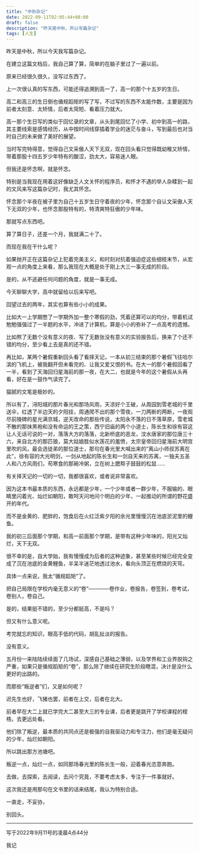 ```yaml
---
title: "中秋杂记"
date: 2022-09-11T02:05:44+08:00
draft: false
description: "昨天是中秋，所以写篇杂记"
tags: [人生]
---
```


昨天是中秋，所以今天我写篇杂记。

在建立这篇文档后，我自己算了算，简单的在脑子里过了一遍以前。

原来已经很久很久，没写过东西了。

上一次很认真的写东西，可能还得追溯到高一了，高一的那个十五岁的生日。

高二和高三的生日倒也循规蹈矩的写了写，不过写的东西不太能作数，主要是因为前者太刻意、太矫情，后者太简短、看着压力就大。

高一那个生日写的类似于回忆录的文章，从头到尾回忆了小学、初中到高一的路，其主要线索是感情经历，从中按时间线穿插着学业的迷茫与奋斗，写到最后也对当时自己的未来做了美好的展望。

当时写完特得意，觉得自己文采傲人天下无双，现在回头看只觉得既幼稚又矫情，带着那股十四五岁少年特有的酸涩，劲太大，容易迷人眼。

但我还是怀念啊，就是怀念。

特别是当我现在用着这好像缺乏人文关怀的程序员，和怀才不遇的举人杂糅到一起的文风来写这篇杂记时，我尤其怀念。

怀念那个半夜在被子里为自己十五岁生日守着夜的少年，怀念那个自认文采傲人天下无双的少年，也怀念那股特有的，特清爽特狂傲的少年味。

那就写点东西吧。

算了算日子，还差一个月，我就满二十了。

而现在我在干什么呢？

如果抛开正在这篇杂记上犯着完美主义，和时刻对抗着强迫症这些细枝末节，从宏观一点的角度上来看，那么我现在大概是处于刚上大三一事无成的阶段。

是的，从不逃避任何问题的角度，就是一事无成。

今天聊聊大学，高中就留给以后来写吧。

回望过去的两年，其实也算有些小小的成果。

比如大一上学期憋了一学期外加一整个寒假的劲，凭着还算可以的均分，带着机试勉勉强强过了一半题的水平，冲进了计算机，算是小小的弥补了一点高考的遗憾。

比如熬了无数个没有意义的夜、写了无数张没有意义的实验报告后，换来了个还不错的均分，至少看上去是真的还不错。

再比如，某两个暑假重新回头看了看择天记，一本从初三结束的那个暑假飞往哈尔滨的飞机上，被我翻开但未看完的、让我又爱又恨的书。在大一的那个暑假回看了一半，看到了天海回归星海前的那一夜，在大二，也就是今年的这个暑假从头再看，好在是一鼓作气读完了。

猫腻的文笔是极妙的。

所以有了，浔阳城的那片春光和那场风雨，天凉好个王破，从周园到雪老城的千里送伞，红透了半边天的夕阳挂，周通爬不出的那个雪夜，一刀两断的两断，一夜观尽前陵碑的星光满京城，逆天改命的那些传说，太阳永不落的日不落草原，雪老城不散的那抹黑袍和没有命运的王之策，西宁旧庙的两个小道士，陈长生和徐有容这让人无话可说的一对，落落大方的落落，北新桥底的恶龙，汶水唐家的那位唐三十六，来自北方的那匹狼，莫大姑娘胜似水莲花的羞愤，太宗皇帝回归星海前大明宫里吹的风，最会选徒弟的那位道士，那句在春光里大喊出来的“离山小师叔苏离在此”，徐有容的大光明剑，一剑从地起的陈长生和一剑自天来的苏离，一独夫五圣人和八方风雨们，苟寒食的那碗冷粥，立在树上腮帮子鼓鼓的松鼠......

有关择天记的一切的一切，我都很喜欢，或者说非常喜欢。

因为这本书最本质的东西，永远都是少年，一个少年或者一群少年，不服输的、眼睛里闪着光、灿烂如朝阳，敢呵天问地问个明白的少年，一起推动的所谓的野花盛开的年代。

而不是金黄的、肥胖的，饱食后在火红泛紫夕阳的余光里慢慢沉在池底淤泥里的鲤鱼。

我的初三后面那个学期，和高一前面那个学期，是带有这种少年味的，阳光又灿烂，天下无双。

很不幸的是，自大学始，我有慢慢成为后者的这种迹象，甚至某些时候已经完全变成了沉在池底的金黄鲤鱼，半呆半迷茫地透过池水，看向头顶正在燃烧的天穹。

具体一点来说，我太“循规蹈矩”了。

把自己局限在学校内毫无意义的“卷”————卷作业，卷报告，卷签到，卷考试，卷别人，卷自己。

是的，结果挺不错的，至少分都挺高，不是吗？

但又有什么意义呢。

考完就忘的知识，眼高手低的代码，胡乱扯淡的报告。

没有意义。

五月份一来陆陆续续面了几场试，深感自己基础之薄弱，以及学界和工业界脱钩之严重，如果只是循规蹈矩的“卷”，那么除了继续在研究生阶段瞎混，决计是没什么更好的出路的。

而那些“叛逆者”们，又是如何呢？

迟先生也好，飞猪也罢，前者在上交，后者在北大。

前者早在大二上就已学完大二甚至大三的专业课，后者更是跳开了学校课程的桎梏，去更远处看。

他们除了叛逆，最本质的共同点还是极强的自我驱动力和专注力，他们是毫无疑问的少年，灿烂如朝阳。

所以跳出那方池塘吧。

叛逆一点，灿烂一点，如同那场春光里的陈长生一般，迎着春光恣意奔跑。

去做，去探索，去阅读，去问个究竟，不要考虑太多，专注于一件事就好。

这次我还是用那句在文书里的话来结尾，我认为特别合适。

一直走，不妥协，

别回头。

---

写于2022年9月11号的凌晨4点44分

我记

























